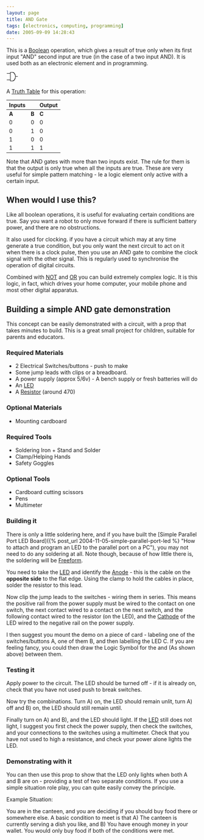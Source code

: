 ```yaml
---
layout: page
title: AND Gate
tags: [electronics, computing, programming]
date: 2005-09-09 14:28:43
---
```

This is a [Boolean](/wiki/boolean.html "Boolean") operation, which gives a result of true only when its first input "AND" second input are true (in the case of a two input AND). It is used both as an electronic element and in programming.

![AND logic gate symbol](/galleries/gallery-1-common-images/120-and.jpg)

A [Truth Table](/wiki/truth_table.html "Truth Table") for this operation:

Inputs |       | Output
------ | ----- | ------
**A**  | **B** | **C**
0      | 0     | 0
0      | 1     | 0
1      | 0     | 0
1      | 1     | 1

Note that AND gates with more than two inputs exist.  The rule for them is that the output is only true when all the inputs are true.  These are very useful for simple pattern matching - Ie a logic element only active with a certain input.

## When would I use this?

Like all boolean operations, it is useful for evaluating certain conditions are true. Say you want a robot to only move forward if there is sufficient battery power, and there are no obstructions.

It also used for clocking. if you have a circuit which may at any time generate a true condition, but you only want the next circuit to act on it when there is a clock pulse, then you use an AND gate to combine the clock signal with the other signal. This is regularly used to synchronise the operation of digital circuits.

Combined with [NOT](/wiki/not.html "NOT") and [OR](/wiki/or.html "OR") you can build extremely complex logic. It is this logic, in fact, which drives your home computer, your mobile phone and most other digital apparatus.

## Building a simple AND gate demonstration

This concept can be easily demonstrated with a circuit, with a prop that takes minutes to build. This is a great small project for children, suitable for parents and educators.

### Required Materials

- 2 Electrical Switches/buttons - push to make
- Some jump leads with clips or a breadboard.
- A power supply (approx 5/6v) - A bench supply or fresh batteries will do
- An [LED](/wiki/led.html "Light Emitting Diode")
- A [Resistor](/wiki/resistor.html "Resistor") (around 470)

### Optional Materials

- Mounting cardboard

### Required Tools

- Soldering Iron + Stand and Solder
- Clamp/Helping Hands
- Safety Goggles

### Optional Tools

* Cardboard cutting scissors
* Pens
* Multimeter

### Building it

There is only a little soldering here, and if you have built the [Simple Parallel Port LED Board]({% post_url 2004-11-05-simple-parallel-port-led %} "How to attach and program an LED to the parallel port on a PC"), you may not need to do any soldering at all. Note though, because of how little there is, the soldering will be [Freeform](/wiki/freeform "FreeForm").

You need to take the [LED](/wiki/led "Light Emitting Diode") and identify the [Anode](/wiki/anode "The positive electrode") - this is the cable on the **opposite side** to the flat edge. Using the clamp to hold the cables in place, solder the resistor to this lead.

Now clip the jump leads to the switches - wiring them in series. This means the positive rail from the power supply must be wired to the contact on one switch, the next contact wired to a contact on the next switch, and the following contact wired to the resistor (on the LED), and the [Cathode](/wiki/cathode "The Negative Electrode") of the LED wired to the negative rail on the power supply.

I then suggest you mount the demo on a piece of card - labeling one of the switches/buttons A, one of them B, and then labelling the LED C. If you are feeling fancy, you could then draw the Logic Symbol for the and (As shown above) between them.

### Testing it

Apply power to the circuit. The LED should be turned off - if it is already on, check that you have not used push to break switches.

Now try the combinations. Turn A) on, the LED should remain unlit, turn A) off and B) on, the LED should still remain until.

Finally turn on A) and B), and the LED should light. If the [LED](/wiki/led.html "Light Emitting Diode") still does not light, I suggest you first check the power supply, then check the switches, and your connections to the switches using a multimeter. Check that you have not used to high a resistance, and check your power alone lights the LED.

### Demonstrating with it

You can then use this prop to show that the LED only lights when both A and B are on - providing a test of two separate conditions. If you use a simple situation role play, you can quite easily convey the principle.

Example Situation:

You are in the canteen, and you are deciding if you should buy food there or somewhere else. A basic condition to meet is that A) The canteen is currently serving a dish you like, and B) You have enough money in your wallet. You would only buy food if both of the conditions were met.
